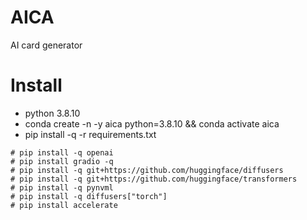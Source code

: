 # AICA
AI card generator


# Install
- python 3.8.10
- conda create -n -y aica python=3.8.10 && conda activate aica
- pip install -q -r requirements.txt

```
# pip install -q openai
# pip install gradio -q
# pip install -q git+https://github.com/huggingface/diffusers
# pip install -q git+https://github.com/huggingface/transformers
# pip install -q pynvml
# pip install -q diffusers["torch"]
# pip install accelerate
```